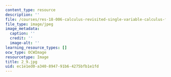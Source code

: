 ```yaml
---
content_type: resource
description: ''
file: /courses/res-18-006-calculus-revisited-single-variable-calculus-fall-2010/ec1e1ed0a340894791b64275bfb1e1fd_2_9.jpg
file_type: image/jpeg
image_metadata:
  caption: ''
  credit: ''
  image-alt: ''
learning_resource_types: []
ocw_type: OCWImage
resourcetype: Image
title: 2_9.jpg
uid: ec1e1ed0-a340-8947-91b6-4275bfb1e1fd
---
```

